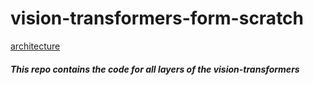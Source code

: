 # vision-transformers-form-scratch
[architecture](images/Vision_transforemer.png)
<h5>
This repo contains the code for all layers of the vision-transformers
</h5>
